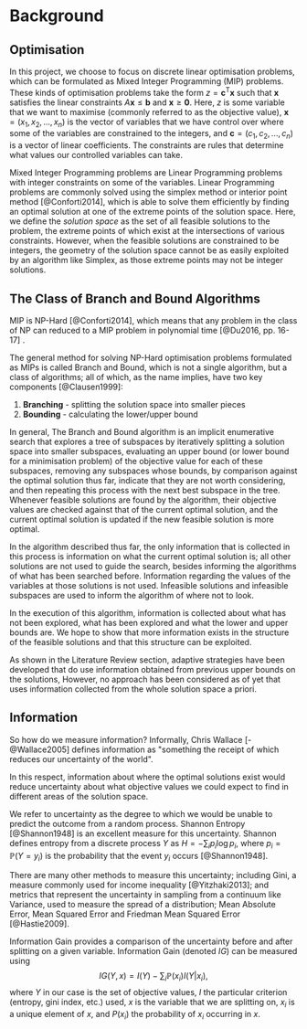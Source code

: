 # Background

## Optimisation

In this project, we choose to focus on discrete linear optimisation problems, which can be formulated as Mixed Integer Programming (MIP) problems.
These kinds of optimisation problems take the form
$z = \mathbf{c}^{\text{T}}\mathbf{x}$ such that
$\mathbf{x}$ satisfies the linear constraints
$A\mathbf{x} \le \mathbf{b}$ and
$\mathbf{x} \ge \mathbf{0}$.
Here, $z$ is some variable that we want to maximise (commonly referred to as the objective value),
$\mathbf{x} = (x_{1}, x_{2}, ... , x_{n})$ is the vector of variables that we have control over where some of the variables are constrained to the integers,
and $\mathbf{c} = (c_{1}, c_{2}, ... , c_{n})$ is a vector of linear coefficients.
The constraints are rules that determine what values our controlled variables can take.

Mixed Integer Programming problems are Linear Programming problems with integer constraints on some of the variables.
Linear Programming problems are commonly solved using the simplex method or interior point method [@Conforti2014], which is able to solve them efficiently by finding an optimal solution at one of the extreme points of the solution space. Here, we define the *solution space* as the set of all feasible solutions to the problem, the extreme points of which exist at the intersections of various constraints. However, when the feasible solutions are constrained to be integers, the geometry of the solution space cannot be as easily exploited by an algorithm like Simplex, as those extreme points may not be integer solutions.

## The Class of Branch and Bound Algorithms

MIP is NP-Hard [@Conforti2014], which means that any problem in the class of NP can reduced to a MIP problem in polynomial time [@Du2016, pp. 16-17] <!--TODO: Not the best reference-->. 

The general method for solving NP-Hard optimisation problems formulated as MIPs is called Branch and Bound, which is not a single algorithm, but a class of algorithms; all of which, as the name implies, have two key components [@Clausen1999]:

1. **Branching** - splitting the solution space into smaller pieces
2. **Bounding** - calculating the lower/upper bound

In general, The Branch and Bound algorithm is an implicit enumerative search that explores a tree of subspaces by iteratively splitting a solution space into smaller subspaces, evaluating an upper bound (or lower bound for a minimisation problem) of the objective value for each of these subspaces, removing any subspaces whose bounds, by comparison against the optimal solution thus far, indicate that they are not worth considering, and then repeating this process with the next best subspace in the tree. Whenever feasible solutions are found by the algorithm, their objective values are checked against that of the current optimal solution, and the current optimal solution is updated if the new feasible solution is more optimal.

In the algorithm described thus far, the only information that is collected in this process is information on what the current optimal solution is; all other solutions are not used to guide the search, besides informing the algorithms of what has been searched before.
Information regarding the values of the variables at those solutions is not used.
Infeasible solutions and infeasible subspaces are used to inform the algorithm of where not to look.

In the execution of this algorithm, information is collected about what has not been explored, what has been explored and what the lower and upper bounds are. We hope to show that more information exists in the structure of the feasible solutions and that this structure can be exploited.

As shown in the Literature Review section, adaptive strategies have been developed that do use information obtained from previous upper bounds on the solutions, However, no approach has been considered as of yet that uses information collected from the whole solution space a priori.

## Information

So how do we measure information? Informally, Chris Wallace [-@Wallace2005] defines information as "something the receipt of which reduces our uncertainty of the world".

In this respect, information about where the optimal solutions exist would reduce uncertainty about what objective values we could expect to find in different areas of the solution space.

We refer to uncertainty as the degree to which we would be unable to predict the outcome from a random process.
Shannon Entropy [@Shannon1948] is an excellent measure for this uncertainty.
Shannon defines entropy from a discrete process $Y$ as $H = -\sum_{i} p_{i}\log{p_{i}}$, where 
$p_{i} = \mathbb{P}(Y = y_{i})$ is the probability that the event $y_{i}$ occurs [@Shannon1948]. 

There are many other methods to measure this uncertainty; including Gini, a measure commonly used for income inequality [@Yitzhaki2013]; and metrics that represent the uncertainty in sampling from a continuum like Variance, used to measure the spread of a distribution; Mean Absolute Error, Mean Squared Error and Friedman Mean Squared Error [@Hastie2009].

Information Gain provides a comparison of the uncertainty before and after splitting on a given variable. Information Gain (denoted $IG$) can be measured using $$IG(Y, x) = I(Y) - \sum_{i} \mathbb{P}(x_{i}) I(Y|x_i),$$
where $Y$ in our case is the set of objective values,
$I$ the particular criterion (entropy, gini index, etc.) used,
$x$ is the variable that we are splitting on,
$x_{i}$ is a unique element of $x$,
and $P(x_{i})$ the probability of $x_{i}$ occurring in $x$.
